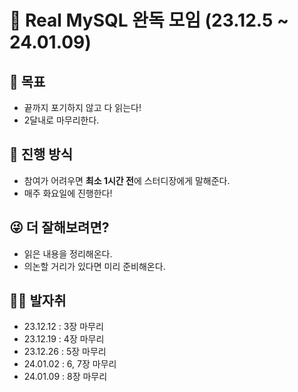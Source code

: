 # 📕 Real MySQL 완독 모임 (23.12.5 ~ 24.01.09)
## 🎯 목표
 - 끝까지 포기하지 않고 다 읽는다!
 - 2달내로 마무리한다.

## 🙋 진행 방식
 - 참여가 어려우면 **최소 1시간 전**에 스터디장에게 말해준다.
 - 매주 화요일에 진행한다!

## 😜 더 잘해보려면?
 - 읽은 내용을 정리해온다.
 - 의논할 거리가 있다면 미리 준비해온다.

## 🏃‍♂️ 발자취
- 23.12.12 : 3장 마무리
- 23.12.19 : 4장 마무리
- 23.12.26 : 5장 마무리
- 24.01.02 : 6, 7장 마무리
- 24.01.09 : 8장 마무리
